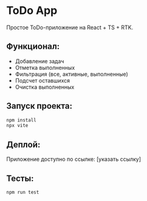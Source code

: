 # ToDo App

Простое ToDo-приложение на React + TS + RTK.

## Функционал:
- Добавление задач
- Отметка выполненных
- Фильтрация (все, активные, выполненные)
- Подсчет оставшихся
- Очистка выполненных

## Запуск проекта:
```sh
npm install
npx vite
```

## Деплой:
Приложение доступно по ссылке: [указать ссылку]

## Тесты:
```sh
npm run test
```
